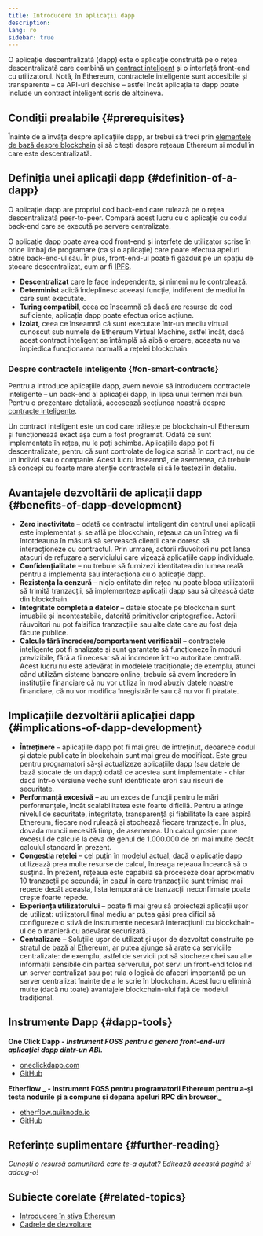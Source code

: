 ```yaml
---
title: Introducere în aplicații dapp
description:
lang: ro
sidebar: true
---
```


O aplicație descentralizată (dapp) este o aplicație construită pe o rețea descentralizată care combină un [contract inteligent](/developers/docs/smart-contracts/) și o interfață front-end cu utilizatorul. Notă, în Ethereum, contractele inteligente sunt accesibile și transparente – ca API-uri deschise – astfel încât aplicația ta dapp poate include un contract inteligent scris de altcineva.

## Condiții prealabile {#prerequisites}

Înainte de a învăța despre aplicațiile dapp, ar trebui să treci prin [elementele de bază despre blockchain](/developers/docs/intro-to-ethereum/) și să citești despre rețeaua Ethereum și modul în care este descentralizată.

## Definiția unei aplicații dapp {#definition-of-a-dapp}

O aplicație dapp are propriul cod back-end care rulează pe o rețea descentralizată peer-to-peer. Compară acest lucru cu o aplicație cu codul back-end care se execută pe servere centralizate.

O aplicație dapp poate avea cod front-end și interfețe de utilizator scrise în orice limbaj de programare (ca și o aplicație) care poate efectua apeluri către back-end-ul său. În plus, front-end-ul poate fi găzduit pe un spațiu de stocare descentralizat, cum ar fi [IPFS](https://ipfs.io/).

- **Descentralizat** care le face independente, și nimeni nu le controlează.
- **Determinist** adică îndeplinesc aceeași funcție, indiferent de mediul în care sunt executate.
- **Turing compatibil**, ceea ce înseamnă că dacă are resurse de cod suficiente, aplicația dapp poate efectua orice acțiune.
- **Izolat**, ceea ce înseamnă că sunt executate într-un mediu virtual cunoscut sub numele de Ethereum Virtual Machine, astfel încât, dacă acest contract inteligent se întâmplă să aibă o eroare, aceasta nu va împiedica funcționarea normală a rețelei blockchain.

### Despre contractele inteligente {#on-smart-contracts}

Pentru a introduce aplicațiile dapp, avem nevoie să introducem contractele inteligente – un back-end al aplicației dapp, în lipsa unui termen mai bun. Pentru o prezentare detaliată, accesează secțiunea noastră despre [contracte inteligente](/developers/docs/smart-contracts/).

Un contract inteligent este un cod care trăiește pe blockchain-ul Ethereum și funcționează exact așa cum a fost programat. Odată ce sunt implementate în rețea, nu le poți schimba. Aplicațiile dapp pot fi descentralizate, pentru că sunt controlate de logica scrisă în contract, nu de un individ sau o companie. Acest lucru înseamnă, de asemenea, că trebuie să concepi cu foarte mare atenție contractele și să le testezi în detaliu.

## Avantajele dezvoltării de aplicații dapp {#benefits-of-dapp-development}

- **Zero inactivitate** – odată ce contractul inteligent din centrul unei aplicații este implementat și se află pe blockchain, rețeaua ca un întreg va fi întotdeauna în măsură să servească clienții care doresc să interacționeze cu contractul. Prin urmare, actorii răuvoitori nu pot lansa atacuri de refuzare a serviciului care vizează aplicațiile dapp individuale.
- **Confidențialitate** – nu trebuie să furnizezi identitatea din lumea reală pentru a implementa sau interacționa cu o aplicație dapp.
- **Rezistența la cenzură** – nicio entitate din rețea nu poate bloca utilizatorii să trimită tranzacții, să implementeze aplicații dapp sau să citească date din blockchain.
- **Integritate completă a datelor** – datele stocate pe blockchain sunt imuabile și incontestabile, datorită primitivelor criptografice. Actorii răuvoitori nu pot falsifica tranzacțiile sau alte date care au fost deja făcute publice.
- **Calcule fără încredere/comportament verificabil** – contractele inteligente pot fi analizate și sunt garantate să funcționeze în moduri previzibile, fără a fi necesar să ai încredere într-o autoritate centrală. Acest lucru nu este adevărat în modelele tradiționale; de exemplu, atunci când utilizăm sisteme bancare online, trebuie să avem încredere în instituțiile financiare că nu vor utiliza în mod abuziv datele noastre financiare, că nu vor modifica înregistrările sau că nu vor fi piratate.

## Implicațiile dezvoltării aplicației dapp {#implications-of-dapp-development}

- **Întreținere** – aplicațiile dapp pot fi mai greu de întreținut, deoarece codul și datele publicate în blockchain sunt mai greu de modificat. Este greu pentru programatori să-și actualizeze aplicațiile dapp (sau datele de bază stocate de un dapp) odată ce acestea sunt implementate - chiar dacă într-o versiune veche sunt identificate erori sau riscuri de securitate.
- **Performanță excesivă** – au un exces de funcții pentru le mări performanțele, încât scalabilitatea este foarte dificilă. Pentru a atinge nivelul de securitate, integritate, transparență și fiabilitate la care aspiră Ethereum, fiecare nod rulează și stochează fiecare tranzacție. În plus, dovada muncii necesită timp, de asemenea. Un calcul grosier pune excesul de calcule la ceva de genul de 1.000.000 de ori mai multe decât calculul standard în prezent.
- **Congestia rețelei** – cel puțin în modelul actual, dacă o aplicație dapp utilizează prea multe resurse de calcul, întreaga rețeaua încearcă să o susțină. În prezent, rețeaua este capabilă să proceseze doar aproximativ 10 tranzacții pe secundă; în cazul în care tranzacțiile sunt trimise mai repede decât aceasta, lista temporară de tranzacții neconfirmate poate crește foarte repede.
- **Experiența utilizatorului** – poate fi mai greu să proiectezi aplicații ușor de utilizat: utilizatorul final mediu ar putea găsi prea dificil să configureze o stivă de instrumente necesară interacțiunii cu blockchain-ul de o manieră cu adevărat securizată.
- **Centralizare** – Soluțiile ușor de utilizat și ușor de dezvoltat construite pe stratul de bază al Ethereum, ar putea ajunge să arate ca serviciile centralizate: de exemplu, astfel de servicii pot să stocheze chei sau alte informații sensibile din partea serverului, pot servi un front-end folosind un server centralizat sau pot rula o logică de afaceri importantă pe un server centralizat înainte de a le scrie în blockchain. Acest lucru elimină multe (dacă nu toate) avantajele blockchain-ului față de modelul tradițional.

## Instrumente Dapp {#dapp-tools}

**One Click Dapp** **_- Instrument FOSS pentru a genera front-end-uri aplicației dapp dintr-un ABI._**

- [oneclickdapp.com](https://oneclickdapp.com)
- [GitHub](https://github.com/One-Click-Dapp/one-click-dApp)

**Etherflow** **_ - Instrument FOSS pentru programatorii Ethereum pentru a-și testa nodurile și a compune și depana apeluri RPC din browser._**

- [etherflow.quiknode.io](https://etherflow.quiknode.io/)
- [GitHub](https://github.com/abunsen/etherflow)

## Referințe suplimentare {#further-reading}

_Cunoști o resursă comunitară care te-a ajutat? Editează această pagină și adaug-o!_

## Subiecte corelate {#related-topics}

- [Introducere în stiva Ethereum](/developers/docs/ethereum-stack/)
- [Cadrele de dezvoltare](/developers/docs/frameworks/)
